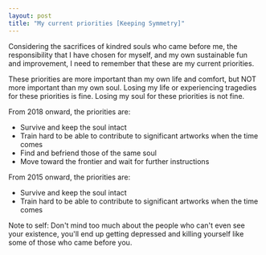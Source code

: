```yaml
---
layout: post
title: "My current priorities [Keeping Symmetry]"
---
```


Considering the sacrifices of kindred souls who came before me, the responsibility that I have chosen for myself, and my own sustainable fun and improvement, I need to remember that these are my current priorities.

These priorities are more important than my own life and comfort, but NOT more important than my own soul. Losing my life or experiencing tragedies for these priorities is fine. Losing my soul for these priorities is not fine.

From 2018 onward, the priorities are:
-  Survive and keep the soul intact
-  Train hard to be able to contribute to significant artworks when the time comes
-  Find and befriend those of the same soul
-  Move toward the frontier and wait for further instructions

From 2015 onward, the priorities are:

-  Survive and keep the soul intact
-  Train hard to be able to contribute to significant artworks when the time comes

Note to self: Don't mind too much about the people who can't even see your existence, you'll end up getting depressed and killing yourself like some of those who came before you.
